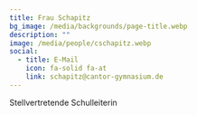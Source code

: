 ```yaml
---
title: Frau Schapitz
bg_image: /media/backgrounds/page-title.webp
description: ""
image: /media/people/cschapitz.webp
social:
  - title: E-Mail
    icon: fa-solid fa-at
    link: schapitz@cantor-gymnasium.de
---
```

Stellvertretende Schulleiterin